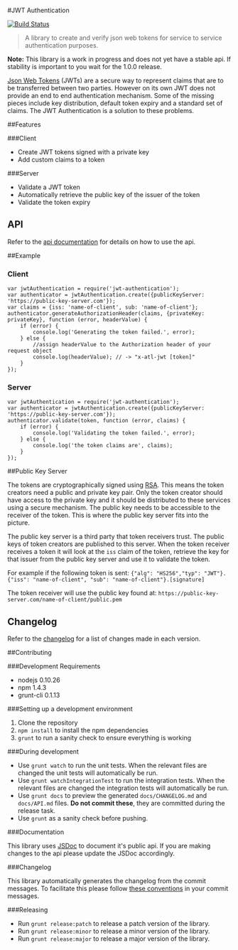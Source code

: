 #JWT Authentication

[![Build Status](https://drone.io/bitbucket.org/atlassianlabs/jwt-authentication/status.png)](https://drone.io/bitbucket.org/atlassianlabs/jwt-authentication/latest)

> A library to create and verify json web tokens for service to service authentication purposes.

**Note:** This library is a work in progress and does not yet have a stable api. If stability is important to you wait for the 1.0.0 release.

[Json Web Tokens](http://jwt.io/) (JWTs) are a secure way to represent claims that are to be transferred between two parties.
However on its own JWT does not provide an end to end authentication mechanism.
Some of the missing pieces include key distribution, default token expiry and a standard set of claims.
The JWT Authentication is a solution to these problems.

##Features

###Client

* Create JWT tokens signed with a private key
* Add custom claims to a token

###Server

* Validate a JWT token
* Automatically retrieve the public key of the issuer of the token
* Validate the token expiry

## API

Refer to the [api documentation](https://bitbucket.org/atlassianlabs/jwt-authentication/src/master/docs/API.md) for details on how to use the api.

##Example

### Client

```
var jwtAuthentication = require('jwt-authentication');
var authenticator = jwtAuthentication.create({publicKeyServer: 'https://public-key-server.com'});
var claims = {iss: 'name-of-client', sub: 'name-of-client'};
authenticator.generateAuthorizationHeader(claims, {privateKey: privateKey}, function (error, headerValue) {
    if (error) {
        console.log('Generating the token failed.', error);
    } else {
        //assign headerValue to the Authorization header of your request object
        console.log(headerValue); // -> "x-atl-jwt [token]"
    }
});
```

### Server

```
var jwtAuthentication = require('jwt-authentication');
var authenticator = jwtAuthentication.create({publicKeyServer: 'https://public-key-server.com'});
authenticator.validate(token, function (error, claims) {
    if (error) {
        console.log('Validating the token failed.', error);
    } else {
        console.log('the token claims are', claims);
    }
});
```

##Public Key Server

The tokens are cryptographically signed using [RSA](http://en.wikipedia.org/wiki/RSA_%28cryptosystem%29). This means the token creators need a public and private key pair. Only the token creator should have access to the private key and it should be distributed to these services using a secure mechanism. The public key needs to be accessible to the receiver of the token. This is where the public key server fits into the picture.

The public key server is a third party that token receivers trust. The public keys of token creators are published to this server. When the token receiver receives a token it will look at the `iss` claim of the token, retrieve the key for that issuer from the public key server and use it to validate the token.

For example if the following token is sent:
`{"alg": "HS256","typ": "JWT"}.{"iss": "name-of-client", "sub": "name-of-client"}.[signature]`

The token receiver will use the public key found at:
`https://public-key-server.com/name-of-client/public.pem`

## Changelog

Refer to the [changelog](https://bitbucket.org/atlassianlabs/jwt-authentication/src/master/docs/CHANGELOG.md) for a list of changes made in each version.

##Contributing

###Development Requirements

* nodejs 0.10.26
* npm 1.4.3
* grunt-cli 0.1.13

###Setting up a development environment

1. Clone the repository
1. `npm install` to install the npm dependencies
1. `grunt` to run a sanity check to ensure everything is working

###During development

* Use `grunt watch` to run the unit tests. When the relevant files are changed the unit tests will automatically be run.
* Use `grunt watchIntegrationTest` to run the integration tests. When the relevant files are changed the integration tests will automatically be run.
* Use `grunt docs` to preview the generated `docs/CHANGELOG.md` and `docs/API.md` files. **Do not commit these**, they are committed during the release task.
* Use `grunt` as a sanity check before pushing.

###Documentation

This library uses [JSDoc](http://usejsdoc.org/) to document it's public api. If you are making changes to the api please update the JSDoc accordingly.

###Changelog

This library automatically generates the changelog from the commit messages. To facilitate this please follow [these conventions](https://github.com/ajoslin/conventional-changelog/blob/master/CONVENTIONS.md) in your commit messages.

###Releasing

* Run `grunt release:patch` to release a patch version of the library.
* Run `grunt release:minor` to release a minor version of the library.
* Run `grunt release:major` to release a major version of the library.

